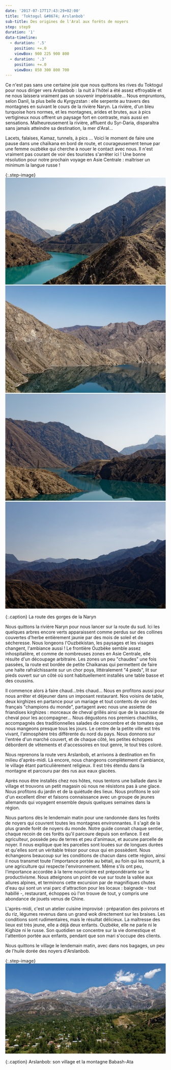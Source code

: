 ```yaml
---
date: '2017-07-17T17:43:29+02:00'
title: 'Toktogul &#8674; Arslanbob'
sub-title: Des origines de l'Aral aux forêts de noyers
step: step9
duration: '1'
data-timeline:
  - duration: '.5'
    position: +=.0
    viewBox: 900 225 900 800
  - duration: '.3'
    position: +=.0
    viewBox: 850 300 800 700
---
```

Ce n'est pas sans une certaine joie que nous quittons les rives du Toktogul pour nous diriger vers Arslanbob : la nuit à l'hôtel a été assez effroyable et ne nous laissera vraiment pas un souvenir impérissable... 
Nous empruntons, selon Danil, la plus belle du Kyrgyzstan : elle serpente au travers des montagnes en suivant le cours de la rivière Naryn. La rivière, d'un bleu turquoise hors normes, et les montagnes, arides et brutes, aux à pics vertigineux nous offrent un paysage fort en contraste, mais aussi en sensations. Malheureusement la rivière, affluent du Syr-Daria, disparaîtra sans jamais atteindre sa destination, la mer d'Aral...

Lacets, falaises, Kamaz, tunnels, à pics ... Voici le moment de faire une pause dans une chaïkana en bord de route, et courageusement tenue par une femme ouzbèke qui cherche à nouer le contact avec nous. Il n'est vraiment pas courant de voir des touristes s'arrêter ici ! Une bonne résolution pour notre prochain voyage en Asie Centrale : maîtriser un minimum la langue russe !

{:.step-image}
[![](/assets/img/uploads/kyrgyzstan_18-07-2018_01.jpg)](/assets/img/uploads/kyrgyzstan_18-07-2018_01.jpg "La route des gorges de la Naryn")
[![](/assets/img/uploads/kyrgyzstan_18-07-2018_02.jpg)](/assets/img/uploads/kyrgyzstan_18-07-2018_02.jpg "La route des gorges de la Naryn")
[![](/assets/img/uploads/kyrgyzstan_18-07-2018_03.jpg)](/assets/img/uploads/kyrgyzstan_18-07-2018_03.jpg "La route des gorges de la Naryn")
[![](/assets/img/uploads/kyrgyzstan_18-07-2018_04.jpg)](/assets/img/uploads/kyrgyzstan_18-07-2018_04.jpg "La route des gorges de la Naryn")

{:.caption}
La route des gorges de la Naryn

Nous quittons la rivière Naryn pour nous lancer sur la route du sud. Ici les quelques arbres encore verts apparaissent comme perdus sur des collines couvertes d'herbe entièrement jaunie par des mois de soleil et de sécheresse. Nous longeons l'Ouzbékistan, les paysages et les visages changent, l'ambiance aussi ! Le frontière Ouzbèke semble assez inhospitalière, et comme de nombreuses zones en Asie Centrale, elle résulte d'un découpage arbitraire.
Les zones un peu "chaudes" une fois passées, la route est bordée de petite Chaikanas qui permettent de faire une halte rafraîchissante sur un chor poya, littéralement "4 pieds", lit sur pieds ouvert sur un côté où sont habituellement installés une table basse et des coussins. 

Il commence alors à faire chaud...très chaud... Nous en profitons aussi pour nous arrêter et déjeuner dans un imposant restaurant. Nos voisins de table, deux kirghizes en partance pour un mariage et tout contents de voir des français "champions du monde", partagent avec nous une assiette de friandises kirghizes : morceaux de cheval grillés ainsi que de la saucisse de cheval pour les accompagner... Nous dégustons nos premiers chachliks, accompagnés des traditionnelles salades de concombre et de tomates que nous mangeons presque tous les jours. Le centre de la petite ville est très vivant, l'atmosphère très différente du nord du pays. Nous donnons sur l'entrée d'un marché couvert, et de chaque côté, les petites échoppes débordent de vêtements et d'accessoires en tout genre, le tout très coloré.

Nous reprenons la route vers Arslanbob, et arrivons à destination en fin milieu d'après-midi. Là encore, nous changeons complètement d'ambiance, le village étant particulièrement religieux. Il est très étendu dans la montagne et parcouru par des rus aux eaux glacées. 

Après nous être installés chez nos hôtes, nous tentons une ballade dans le village et trouvons un petit magasin où nous ne résistons pas à une glace. Nous profitons du jardin et de la quiétude des lieux. Nous profitons le soir d'un excellent dîner et faisons connaissance avec un groupe de jeunes allemands qui voyagent ensemble depuis quelques semaines dans la région.

Nous partons dès le lendemain matin pour une randonnée dans les forêts de noyers qui couvrent toutes les montagnes environnantes. Il s'agit de la plus grande forêt de noyers du monde. Notre guide connait chaque sentier, chaque recoin de ces forêts qu'il parcoure depuis son enfance. Il est agriculteur, possède peu de terres et peu d'animaux, et aucune parcelle de noyer. Il nous explique que les parcelles sont louées sur de longues durées et qu'elles sont un véritable trésor pour ceux qui en possèdent. Nous échangeons beaucoup sur les conditions de chacun dans cette région, ainsi il nous transmet toute l'importance portée au bétail, au foin qui les nourrit, à une agriculture qui respecte l'environnement. Même s'ils ont peu, l'importance accordée à la terre nourricière est prépondérante sur le productivisme. Nous atteignons un point de vue sur toute la vallée aux allures alpines, et terminons cette excursion par de magnifiques chutes d'eau qui sont un vrai parc d'attraction pour les locaux : baignade - tout habillé -, restaurant, échoppes où l'on trouve de tout, y compris une abondance de jouets venus de Chine.

L'après-midi, c'est un atelier cuisine improvisé : préparation des poivrons et du riz, légumes revenus dans un grand wok directement sur les braises. Les conditions sont rudimentaires, mais le résultat délicieux. La maîtresse des lieux est très jeune, elle a déjà deux enfants. Ouzbèke, elle ne parle ni le Kighize ni le russe. Son quotidien se concentre sur la vie domestique et l'attention portée aux enfants, pendant que son mari s'occupe des clients. 

Nous quittons le village le lendemain matin, avec dans nos bagages, un peu de l'huile dorée des noyers d'Arslanbob.

{:.step-image}
[![](/assets/img/uploads/kyrgyzstan_19-07-2018_01.jpg)](/assets/img/uploads/kyrgyzstan_19-07-2018_01.jpg "Arslanbob")

{:.caption}
Arslanbob: son village et la montagne Babash-Ata
